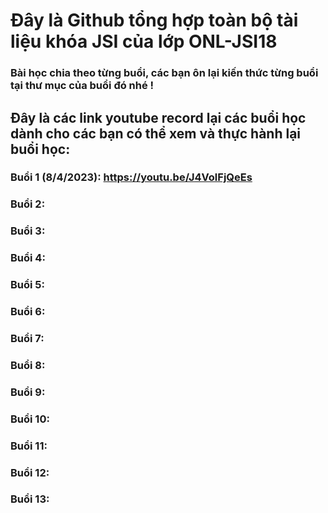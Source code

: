 # Đây là Github tổng hợp toàn bộ tài liệu khóa JSI của lớp ONL-JSI18
### Bài học chia theo từng buổi, các bạn ôn lại kiến thức từng buổi tại thư mục của buổi đó nhé !

## Đây là các link youtube record lại các buổi học dành cho các bạn có thể xem và thực hành lại buổi học:

### Buổi 1 (8/4/2023): https://youtu.be/J4VolFjQeEs
### Buổi 2:
### Buổi 3:
### Buổi 4:
### Buổi 5:
### Buổi 6:
### Buổi 7:
### Buổi 8:
### Buổi 9:
### Buổi 10:
### Buổi 11:
### Buổi 12:
### Buổi 13:
